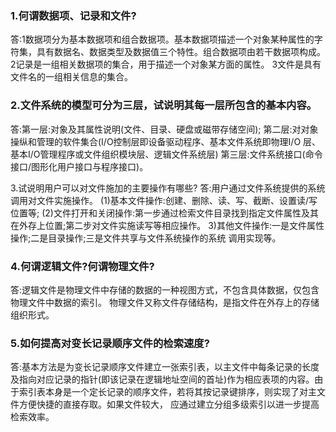 ### 1.何谓数据项、记录和文件? 
答:1数据项分为基本数据项和组合数据项。基本数据项描述一个对象某种属性的字符集，具有数据名、数据类型及数据值三个特性。组合数据项由若干数据项构成。 
2记录是一组相关数据项的集合，用于描述一个对象某方面的属性。 
3文件是具有文件名的一组相关信息的集合。


### 2.文件系统的模型可分为三层，试说明其每一层所包含的基本内容。 
答:第一层:对象及其属性说明(文件、目录、硬盘或磁带存储空间); 第二层:对对象操纵和管理的软件集合(I/O控制层即设备驱动程序、基本文件系统即物理I/O 层、基本I/O管理程序或文件组织模块层、逻辑文件系统层) 
第三层:文件系统接口(命令接口/图形化用户接口与程序接口)。

3.试说明用户可以对文件施加的主要操作有哪些? 
答:用户通过文件系统提供的系统调用对文件实施操作。 
(1)基本文件操作:创建、删除、读、写、截断、设置读/写位置等; (2)文件打开和关闭操作:第一步通过检索文件目录找到指定文件属性及其在外存上位置;第二步对文件实施读写等相应操作。
3)其他文件操作:一是文件属性操作;二是目录操作;三是文件共享与文件系统操作的系统 调用实现等。

### 4.何谓逻辑文件?何谓物理文件? 
答:逻辑文件是物理文件中存储的数据的一种视图方式，不包含具体数据，仅包含物理文件中数据的索引。
物理文件又称文件存储结构，是指文件在外存上的存储组织形式。

### 5.如何提高对变长记录顺序文件的检索速度? 
答:基本方法是为变长记录顺序文件建立一张索引表，以主文件中每条记录的长度及指向对应记录的指针(即该记录在逻辑地址空间的首址)作为相应表项的内容。由于索引表本身是一个定长记录的顺序文件，若将其按记录键排序，则实现了对主文件方便快捷的直接存取。如果文件较大， 应通过建立分组多级索引以进一步提高检索效率。

